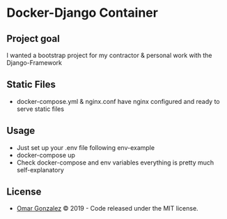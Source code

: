 # Docker-Django Container

## Project goal

I wanted a bootstrap project for my contractor & personal work with the Django-Framework

## Static Files

* docker-compose.yml & nginx.conf have nginx configured and ready to serve static files 

## Usage

* Just set up your .env file following env-example
* docker-compose up
* Check docker-compose and env variables everything is pretty much self-explanatory

## License

* [Omar Gonzalez](https://omar-gonzalez.github.io/dev/) &copy; 2019 - Code released under the MIT license.
